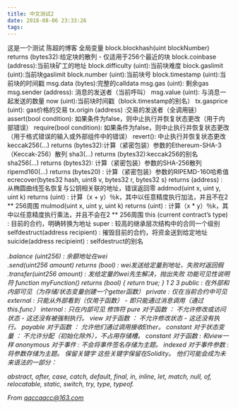 ```yaml
---
title: 中文测试2
date: 2018-08-06 23:33:26
tags:
---
```


这是一个测试 陈超的博客
全局变量
block.blockhash(uint blockNumber) returns (bytes32):给定块的散列 - 仅适用于256个最近的块
block.coinbase (address):当前块矿工的地址
block.difficulty (uint):当前块难度
block.gaslimit (uint):当前块gaslimit
block.number (uint):当前块号
block.timestamp (uint):当前块的时间戳
msg.data (bytes):完整的calldata
msg.gas (uint): 剩余gas
msg.sender (address): 消息的发送者（当前呼叫）
msg.value (uint): 与消息一起发送的数量
now (uint):当前块时间戳（block.timestamp的别名）
tx.gasprice (uint): gas价格的交易
tx.origin (address) :交易的发送者（全调用链）
assert(bool condition): 如果条件为false，则中止执行并恢复状态更改（用于内部错误）
require(bool condition): 如果条件为false，则中止执行并恢复状态更改（用于格式错误的输入或外部组件中的错误）
revert(): 中止执行并恢复状态更改
keccak256(...) returns (bytes32):计算（紧密包装）参数的Ethereum-SHA-3（Keccak-256）散列
sha3(...) returns (bytes32):keccak256的别名
sha256(...) returns (bytes32): 计算（紧密包装）参数的SHA-256散列
ripemd160(...) returns (bytes20) : 计算（紧密包装）参数的RIPEMD-160哈希值
ecrecover(bytes32 hash, uint8 v, bytes32 r, bytes32 s) returns (address) : 从椭圆曲线签名恢复与公钥相关联的地址，错误返回零
addmod(uint x, uint y, uint k) returns (uint) : 计算（x + y）％k，其中以任意精度执行加法，并且不在2 ** 256周围
mulmod(uint x, uint y, uint k) returns (uint) : 计算（x * y）％k，其中以任意精度执行乘法，并且不会在2 ** 256周围
this (current contract’s type) : 目前的合约，明确转换为地址
super : 较高的继承层次结构中的合同一个级别
selfdestruct(address recipient) : 摧毁目前的合约，将资金送到给定地址
suicide(address recipieint) : selfdestruct的别名
<address>.balance (uint256) : 余额地址在wei
<address>.send(uint256 amount) returns (bool) : wei发送给定量到地址，失败时返回假
<address>.transfer(uint256 amount) : 发给定量的wei先生解决，抛出失败
功能可见性说明符
function myFunction() <visibility specifier> returns (bool) {
    return true;
}
1
2
3
public : 在外部和内部可见（为存储/状态变量创建一个getter函数）
private : 仅在当前合约中可见
external : 只能从外部看到（仅用于函数） - 即只能通过消息调用（通过this.func）
internal : 只在内部可见
修饰符
pure 对于函数 ： 不允许修改或访问状态 - 这还没有被强制执行。
view 对于函数 ： 不允许修改状态 - 这还没有执行。
payable 对于函数 ： 允许他们通过调用接收Ether。
constant 对于状态变量 ： 不允许分配（初始化除外），不占用存储槽。
constant 对于函数 : 和view一样
anonymous 对于事件 : 不会将事件签名存储为主题。
indexed 对于事件参数 : 将参数存储为主题。
保留关键字
这些关键字保留在Solidity。 他们可能会成为未来语法的一部分：

abstract, after, case, catch, default, final, in, inline, let, match, null, of, relocatable, static, switch, try, type, typeof.

*From qqccaacc@163.com*
